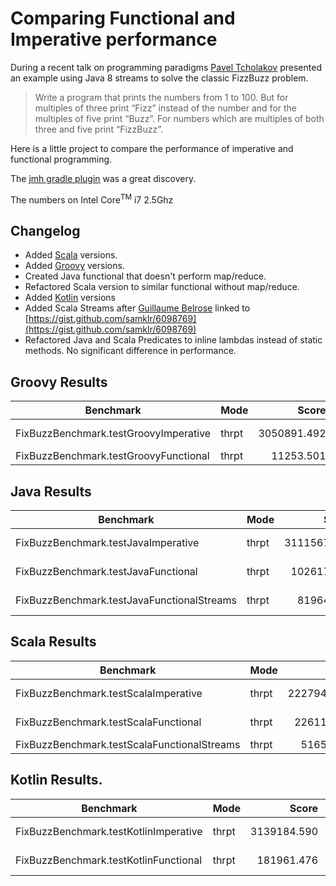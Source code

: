# Comparing Functional and Imperative performance

During a recent talk on programming paradigms [Pavel Tcholakov](https://twitter.com/pavletko) presented an example using
Java 8 streams to solve the classic FizzBuzz problem.

> Write a program that prints the numbers from 1 to 100.
  But for multiples of three print “Fizz” instead of the number and for the multiples of five print “Buzz”.
  For numbers which are multiples of both three and five print “FizzBuzz”.

Here is a little project to compare the performance of imperative and functional programming.

The [jmh gradle plugin](https://github.com/melix/jmh-gradle-plugin) was a great discovery.


The numbers on Intel Core<sup>TM</sup> i7 2.5Ghz

## Changelog
* Added [Scala](http://www.scala-lang.org) versions.
* Added [Groovy](http://www.groovy-lang.org) versions.
* Created Java functional that doesn't perform map/reduce.
* Refactored Scala version to similar functional without map/reduce.
* Added [Kotlin](https://kotlinlang.org) versions
* Added Scala Streams after [Guillaume Belrose](https://twitter.com/gbelrose) linked to [https://gist.github.com/samklr/6098769](https://gist.github.com/samklr/6098769)
* Refactored Java and Scala Predicates to inline lambdas instead of static methods. No significant difference in performance.

## Groovy Results
|Benchmark | Mode | Score|Error|Units|
|----------|------|-----:|----:|-----|
|FixBuzzBenchmark.testGroovyImperative       | thrpt |  3050891.492| ± 216981.853 | ops/s|
|FixBuzzBenchmark.testGroovyFunctional       | thrpt |    11253.501| ±    851.912 | ops/s|

## Java Results
|Benchmark | Mode | Score|Error|Units|
|----------|------|-----:|----:|-----|
|FixBuzzBenchmark.testJavaImperative         | thrpt |  3111567.460| ±  74396.877 | ops/s|
|FixBuzzBenchmark.testJavaFunctional         | thrpt |   102617.823| ±   5923.711 | ops/s|
|FixBuzzBenchmark.testJavaFunctionalStreams  | thrpt |    81964.718| ±   4424.578 | ops/s|

## Scala Results
|Benchmark | Mode | Score|Error|Units|
|----------|------|-----:|----:|-----|
|FixBuzzBenchmark.testScalaImperative        | thrpt |  2227947.335| ± 185515.263 | ops/s|
|FixBuzzBenchmark.testScalaFunctional        | thrpt |   226113.442| ±  16812.806 | ops/s|
|FixBuzzBenchmark.testScalaFunctionalStreams | thrpt |    51658.673| ±   6061.418 | ops/s|

## Kotlin Results.
|Benchmark | Mode | Score|Error|Units|
|----------|------|-----:|----:|-----|
|FixBuzzBenchmark.testKotlinImperative       | thrpt |  3139184.590| ± 143655.108 | ops/s|
|FixBuzzBenchmark.testKotlinFunctional       | thrpt |   181961.476| ±  13457.517 | ops/s|

